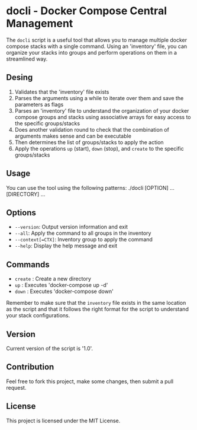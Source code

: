 # docli - Docker Compose Central Management
The `docli` script is a useful tool that allows you to manage multiple docker compose stacks with a single command. Using an 'inventory' file, you can organize your stacks into groups and perform operations on them in a streamlined way.

## Desing
1. Validates that the 'inventory' file exists
2. Parses the arguments using a while to iterate over them and save the parameters as flags
3. Parses an 'inventory' file to understand the organization of your docker compose groups and stacks using associative arrays for easy access to the specific groups/stacks
4. Does another validation round to check that the combination of arguments makes sense and can be executable
5. Then determines the list of groups/stacks to apply the action
6. Apply the operations `up` (start), `down` (stop), and `create` to the specific groups/stacks

## Usage
You can use the tool using the following patterns:
./docli [OPTION] ... [DIRECTORY] ...

## Options

- `--version`: Output version information and exit
- `--all`: Apply the command to all groups in the inventory
- `--context[=CTX]`: Inventory group to apply the command
- `--help`: Display the help message and exit

## Commands

- `create` : Create a new directory
- `up` : Executes 'docker-compose up -d'
- `down` : Executes 'docker-compose down'

Remember to make sure that the `inventory` file exists in the same location as the script and that it follows the right format for the script to understand your stack configurations.

## Version
Current version of the script is '1.0'.

## Contribution
Feel free to fork this project, make some changes, then submit a pull request.

## License
This project is licensed under the MIT License.